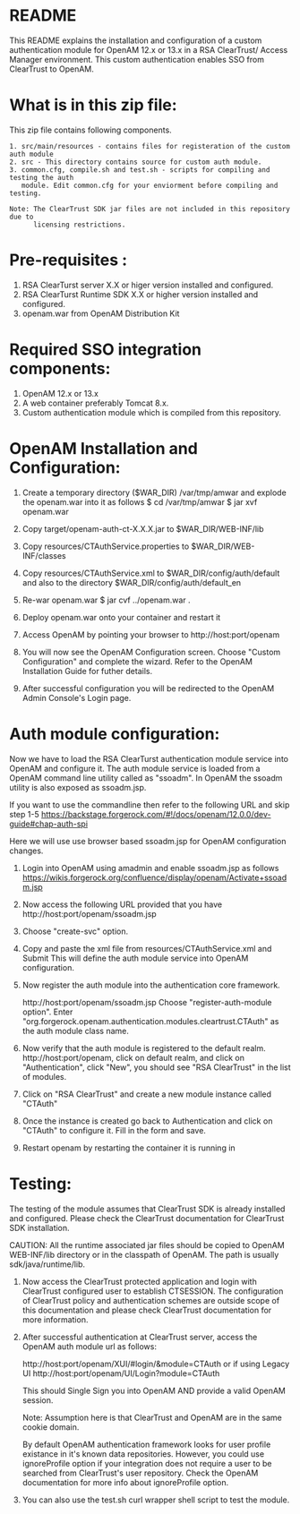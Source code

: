 README
======

This README explains the installation and configuration of a custom
authentication module for OpenAM 12.x or 13.x  in a RSA ClearTrust/
Access Manager environment. This custom authentication enables SSO from
ClearTrust to OpenAM.

What is in this zip file:
========================
This zip file contains following components.

    1. src/main/resources - contains files for registeration of the custom auth module
    2. src - This directory contains source for custom auth module.
    3. common.cfg, compile.sh and test.sh - scripts for compiling and testing the auth
       module. Edit common.cfg for your enviorment before compiling and testing.

    Note: The ClearTrust SDK jar files are not included in this repository due to
          licensing restrictions.



Pre-requisites :
================

   1. RSA ClearTurst server X.X or higer version installed and configured.
   2. RSA ClearTurst Runtime SDK X.X or higher version installed and configured.
   3. openam.war from OpenAM Distribution Kit

Required SSO integration components:
===================================

   1. OpenAM 12.x or 13.x
   2. A web container preferably Tomcat 8.x.
   3. Custom authentication module which is compiled from this repository.


OpenAM Installation and Configuration:
=======================================

  1. Create a temporary directory ($WAR_DIR) /var/tmp/amwar and explode 
     the openam.war into it as follows
     $ cd /var/tmp/amwar
     $ jar xvf openam.war

  2. Copy target/openam-auth-ct-X.X.X.jar to $WAR_DIR/WEB-INF/lib

  3. Copy resources/CTAuthService.properties to $WAR_DIR/WEB-INF/classes

  4. Copy resources/CTAuthService.xml to $WAR_DIR/config/auth/default and
     also to the directory $WAR_DIR/config/auth/default_en

  5. Re-war openam.war 
     $ jar cvf ../openam.war .

  6. Deploy openam.war onto your container and restart it

  7. Access OpenAM by pointing your browser to
      http://host:port/openam

  8. You will now see the OpenAM Configuration screen.  Choose "Custom 
     Configuration" and complete the wizard.  Refer to the OpenAM 
     Installation Guide for futher details.

  9. After successful configuration you will be redirected to the 
     OpenAM Admin Console's Login page. 


Auth module configuration:
==========================

Now we have to load the RSA ClearTurst authentication module service into
OpenAM and configure it. The auth module service is loaded from a OpenAM 
command line utility called as "ssoadm". In OpenAM the ssoadm utility is 
also exposed as ssoadm.jsp.

If you want to use the commandline then refer to the following URL and skip
step 1-5
   https://backstage.forgerock.com/#!/docs/openam/12.0.0/dev-guide#chap-auth-spi

Here we will use use browser based ssoadm.jsp for OpenAM configuration
changes.

  1. Login into OpenAM using amadmin and enable ssoadm.jsp as follows
     https://wikis.forgerock.org/confluence/display/openam/Activate+ssoadm.jsp

  2. Now access the following URL provided that you have
     http://host:port/openam/ssoadm.jsp

  3. Choose "create-svc" option.

  4. Copy and paste the xml file from resources/CTAuthService.xml and Submit
     This will define the auth module service into OpenAM configuration.

  5. Now register the auth module into the authentication core framework.

     http://host:port/openam/ssoadm.jsp
     Choose "register-auth-module option".
     Enter "org.forgerock.openam.authentication.modules.cleartrust.CTAuth" as the
     auth module class name.


  6. Now verify that the auth module is registered to the default realm.
     http://host:port/openam, click on default realm, and click on
     "Authentication", click "New", you should see "RSA ClearTrust" in the
     list of modules.

  7. Click on "RSA ClearTrust" and create a new module instance called "CTAuth"

  8. Once the instance is created go back to Authentication and click on "CTAuth"
     to configure it. Fill in the form and save.

  9.  Restart openam by restarting the container it is running in


Testing:
========

The testing of the module assumes that ClearTrust SDK is already
installed and configured. Please check the ClearTrust documentation
for ClearTrust SDK installation.

CAUTION: All the runtime associated jar files should be copied to
OpenAM WEB-INF/lib directory or in the classpath of OpenAM.  The
path is usually sdk/java/runtime/lib.


1. Now access the ClearTrust protected application and login with
   ClearTrust configured user to establish CTSESSION. The configuration
   of ClearTrust policy and authentication schemes are outside scope of this
   documentation and please check ClearTrust documentation for more
   information.

2. After successful authentication at ClearTrust server, access the OpenAM
   auth module url as follows:

   http://host:port/openam/XUI/#login/&module=CTAuth or if using Legacy UI
   http://host:port/openam/UI/Login?module=CTAuth

   This should Single Sign you into OpenAM AND provide a valid OpenAM session.

   Note: Assumption here is that ClearTrust and OpenAM are in the same
         cookie domain.

   By default OpenAM authentication framework looks for user profile existance
   in it's known data repositories. However, you could use ignoreProfile
   option if your integration does not require a user to be searched from
   ClearTrust's user repository. Check the OpenAM documentation for more info
   about ignoreProfile option.

3. You can also use the test.sh curl wrapper shell script to test the module.
